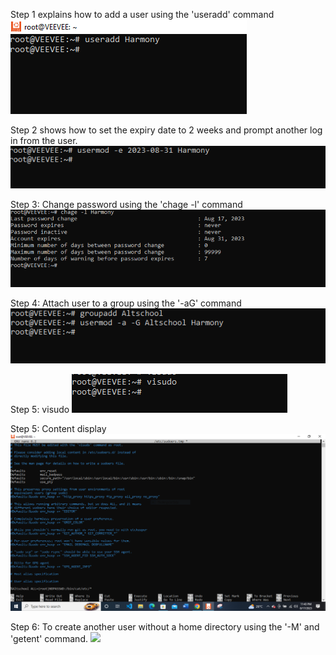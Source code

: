 Step 1 explains how to add a user using the 'useradd' command
<img src="./Step 1 user.PNG" alt="add a user">

Step 2 shows how to set the expiry date to 2 weeks and prompt another log in from the user.
<img src="./Step 2_expiry date.PNG" alt="set expiry date">


Step 3: Change password using the 'chage -l' command
<img src="./Step 3_change password.PNG" alt="change password">


Step 4: Attach user to a group using the '-aG' command
<img src="./Step 4_attach user to a group.PNG" alt="change password">

Step 5: visudo
<img src="./Step 5_nano edit.PNG" alt="nano file">

Step 5: Content display
<img src="./Step 5_content display.PNG">

Step 6: To create another user without a home directory using the '-M' and 'getent' command.
<img src="./Step 6_No home directory.PNG">
